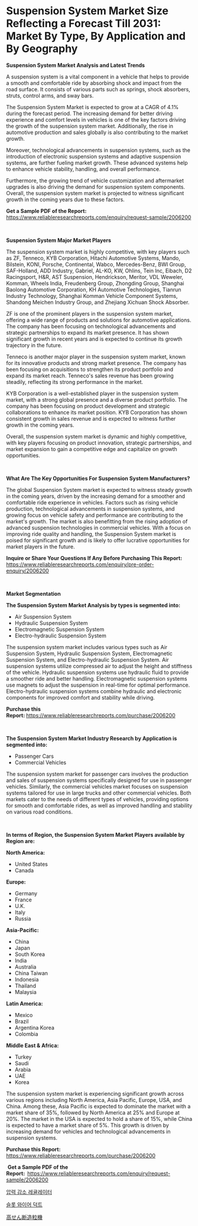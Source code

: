 <p><h1>Suspension System Market Size Reflecting a Forecast Till 2031: Market By Type, By Application and By Geography</h1></p><p><strong>Suspension System Market Analysis and Latest Trends</strong></p>
<p><p>A suspension system is a vital component in a vehicle that helps to provide a smooth and comfortable ride by absorbing shock and impact from the road surface. It consists of various parts such as springs, shock absorbers, struts, control arms, and sway bars.</p><p>The Suspension System Market is expected to grow at a CAGR of 4.1% during the forecast period. The increasing demand for better driving experience and comfort levels in vehicles is one of the key factors driving the growth of the suspension system market. Additionally, the rise in automotive production and sales globally is also contributing to the market growth.</p><p>Moreover, technological advancements in suspension systems, such as the introduction of electronic suspension systems and adaptive suspension systems, are further fueling market growth. These advanced systems help to enhance vehicle stability, handling, and overall performance.</p><p>Furthermore, the growing trend of vehicle customization and aftermarket upgrades is also driving the demand for suspension system components. Overall, the suspension system market is projected to witness significant growth in the coming years due to these factors.</p></p>
<p><strong>Get a Sample PDF of the Report:&nbsp;</strong> <a href="https://www.reliableresearchreports.com/enquiry/request-sample/2006200">https://www.reliableresearchreports.com/enquiry/request-sample/2006200</a></p>
<p>&nbsp;</p>
<p><strong>Suspension System Major Market Players</strong></p>
<p><p>The suspension system market is highly competitive, with key players such as ZF, Tenneco, KYB Corporation, Hitachi Automotive Systems, Mando, Bilstein, KONI, Porsche, Continental, Wabco, Mercedes-Benz, BWI Group, SAF-Holland, ADD Industry, Gabriel, AL-KO, KW, Ohlins, Tein Inc, Eibach, D2 Racingsport, H&R, AST Suspension, Hendrickson, Meritor, VDL Weweler, Komman, Wheels India, Freudenberg Group, Zhongding Group, Shanghai Baolong Automotive Corporation, KH Automotive Technologies, Tianrun Industry Technology, Shanghai Komman Vehicle Component Systems, Shandong Meichen Industry Group, and Zhejiang Xichuan Shock Absorber.</p><p>ZF is one of the prominent players in the suspension system market, offering a wide range of products and solutions for automotive applications. The company has been focusing on technological advancements and strategic partnerships to expand its market presence. It has shown significant growth in recent years and is expected to continue its growth trajectory in the future.</p><p>Tenneco is another major player in the suspension system market, known for its innovative products and strong market presence. The company has been focusing on acquisitions to strengthen its product portfolio and expand its market reach. Tenneco's sales revenue has been growing steadily, reflecting its strong performance in the market.</p><p>KYB Corporation is a well-established player in the suspension system market, with a strong global presence and a diverse product portfolio. The company has been focusing on product development and strategic collaborations to enhance its market position. KYB Corporation has shown consistent growth in sales revenue and is expected to witness further growth in the coming years.</p><p>Overall, the suspension system market is dynamic and highly competitive, with key players focusing on product innovation, strategic partnerships, and market expansion to gain a competitive edge and capitalize on growth opportunities.</p></p>
<p>&nbsp;</p>
<p><strong>What Are The Key Opportunities For Suspension System Manufacturers?</strong></p>
<p><p>The global Suspension System market is expected to witness steady growth in the coming years, driven by the increasing demand for a smoother and comfortable ride experience in vehicles. Factors such as rising vehicle production, technological advancements in suspension systems, and growing focus on vehicle safety and performance are contributing to the market's growth. The market is also benefitting from the rising adoption of advanced suspension technologies in commercial vehicles. With a focus on improving ride quality and handling, the Suspension System market is poised for significant growth and is likely to offer lucrative opportunities for market players in the future.</p></p>
<p><strong>Inquire or Share Your Questions If Any Before Purchasing This Report:</strong> <a href="https://www.reliableresearchreports.com/enquiry/pre-order-enquiry/2006200">https://www.reliableresearchreports.com/enquiry/pre-order-enquiry/2006200</a></p>
<p>&nbsp;</p>
<p><strong>Market Segmentation</strong></p>
<p><strong>The Suspension System Market Analysis by types is segmented into:</strong></p>
<p><ul><li>Air Suspension System</li><li>Hydraulic Suspension System</li><li>Electromagnetic Suspension System</li><li>Electro-hydraulic Suspension System</li></ul></p>
<p><p>The suspension system market includes various types such as Air Suspension System, Hydraulic Suspension System, Electromagnetic Suspension System, and Electro-hydraulic Suspension System. Air suspension systems utilize compressed air to adjust the height and stiffness of the vehicle. Hydraulic suspension systems use hydraulic fluid to provide a smoother ride and better handling. Electromagnetic suspension systems use magnets to adjust the suspension in real-time for optimal performance. Electro-hydraulic suspension systems combine hydraulic and electronic components for improved comfort and stability while driving.</p></p>
<p><strong>Purchase this Report:&nbsp;</strong><a href="https://www.reliableresearchreports.com/purchase/2006200">https://www.reliableresearchreports.com/purchase/2006200</a></p>
<p>&nbsp;</p>
<p><strong>The Suspension System Market Industry Research by Application is segmented into:</strong></p>
<p><ul><li>Passenger Cars</li><li>Commercial Vehicles</li></ul></p>
<p><p>The suspension system market for passenger cars involves the production and sales of suspension systems specifically designed for use in passenger vehicles. Similarly, the commercial vehicles market focuses on suspension systems tailored for use in large trucks and other commercial vehicles. Both markets cater to the needs of different types of vehicles, providing options for smooth and comfortable rides, as well as improved handling and stability on various road conditions.</p></p>
<p>&nbsp;</p>
<p><strong>In terms of Region, the Suspension System Market Players available by Region are:</strong></p>
<p>
    <p> <strong> North America: </strong>
        <ul>
            <li>United States</li>
            <li>Canada</li>
        </ul>
        </p> 
    <p> <strong> Europe: </strong>
        <ul>
            <li>Germany</li>
            <li>France</li>
            <li>U.K.</li>
            <li>Italy</li>
            <li>Russia</li>
        </ul>
        </p> 
    <p> <strong> Asia-Pacific: </strong>
        <ul>
            <li>China</li>
            <li>Japan</li>
            <li>South Korea</li>
            <li>India</li>
            <li>Australia</li>
            <li>China Taiwan</li>
            <li>Indonesia</li>
            <li>Thailand</li>
            <li>Malaysia</li>
        </ul>
        </p> 
    <p> <strong> Latin America: </strong>
        <ul>
            <li>Mexico</li>
            <li>Brazil</li>
            <li>Argentina Korea</li>
            <li>Colombia</li>
        </ul>
        </p> 
    <p> <strong> Middle East & Africa: </strong>
        <ul>
            <li>Turkey</li>
            <li>Saudi</li>
            <li>Arabia</li>
            <li>UAE</li>
            <li>Korea</li>
        </ul>
    </p>
    </p>
<p><p>The suspension system market is experiencing significant growth across various regions including North America, Asia Pacific, Europe, USA, and China. Among these, Asia Pacific is expected to dominate the market with a market share of 35%, followed by North America at 25% and Europe at 20%. The market in the USA is expected to hold a share of 15%, while China is expected to have a market share of 5%. This growth is driven by increasing demand for vehicles and technological advancements in suspension systems.</p></p>
<p><strong>Purchase this Report: </strong><a href="https://www.reliableresearchreports.com/purchase/2006200">https://www.reliableresearchreports.com/purchase/2006200</a></p>
<p>&nbsp;<strong>Get a Sample PDF of the Report:&nbsp;&nbsp;</strong><a href="https://www.reliableresearchreports.com/enquiry/request-sample/2006200">https://www.reliableresearchreports.com/enquiry/request-sample/2006200</a></p>
<p><strong></strong></p>
<p><p><a href="https://medium.com/@mounir19808/%EC%95%95%EB%A0%A5-%EA%B0%90%EC%86%8C-%EC%A1%B0%EC%A0%88%EA%B8%B0-%EC%8B%9C%EC%9E%A5-%EC%A7%80%ED%91%9C-%ED%95%B4%EC%84%9D-%EC%8B%9C%EC%9E%A5-%EC%A0%90%EC%9C%A0%EC%9C%A8-%ED%8A%B8%EB%A0%8C%EB%93%9C-%EC%84%B1%EC%9E%A5-%ED%8C%A8%ED%84%B4-a5f8fbf19d84">압력 감소 레귤레이터</a></p><p><a href="https://medium.com/@mounir19808/%EC%8A%AC%EB%A1%AF%EB%93%9C-%EC%99%80%EC%9D%B4%EC%96%B4-%EB%8D%95%ED%8A%B8-%EC%8B%9C%EC%9E%A5-%EC%A0%84%EB%A7%9D-%EC%82%B0%EC%97%85-%EA%B0%9C%EC%9A%94-%EB%B0%8F-%EC%98%88%EC%B8%A1-2024%EB%85%84-2031%EB%85%84-b495e96dbb76">슬롯 와이어 덕트</a></p><p><a href="https://medium.com/@hardee896/%E3%83%8F%E3%82%A4%E3%82%B7%E3%82%A2-%E3%82%B0%E3%83%A9%E3%83%8B%E3%83%A5%E3%83%AC%E3%83%BC%E3%82%BF%E3%83%BC%E5%B8%82%E5%A0%B4%E3%81%AE%E5%88%86%E6%9E%90-%E3%82%B0%E3%83%AD%E3%83%BC%E3%83%90%E3%83%AB%E7%94%A3%E6%A5%AD%E3%81%AE%E8%A6%96%E7%82%B9%E3%81%A8%E4%BA%88%E6%B8%AC-2024%E5%B9%B4%E3%81%8B%E3%82%892031%E5%B9%B4%E3%81%BE%E3%81%A7-38a925a861cb">高せん断造粒機</a></p></p>